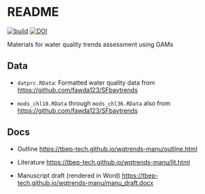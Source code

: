 
# README

[![build](https://github.com/tbep-tech/wqtrends-manu/workflows/build/badge.svg)](https://github.com/tbep-tech/wqtrends-manu/actions)
[![DOI](https://zenodo.org/badge/249504727.svg)](https://zenodo.org/badge/latestdoi/249504727)

Materials for water quality trends assessment using GAMs

## Data

  - `datprc.RData`: Formatted water quality data from
    <https://github.com/fawda123/SFbaytrends>

  - `mods_chl18.RData` through `mods_chl36.RData` also from
    <https://github.com/fawda123/SFbaytrends>

## Docs

  - Outline <https://tbep-tech.github.io/wqtrends-manu/outline.html>

  - Literature <https://tbep-tech.github.io/wqtrends-manu/lit.html>

  - Manuscript draft (rendered in Word)
    <https://tbep-tech.github.io/wqtrends-manu/manu_draft.docx>
